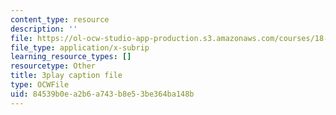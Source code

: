 ```yaml
---
content_type: resource
description: ''
file: https://ol-ocw-studio-app-production.s3.amazonaws.com/courses/18-01sc-single-variable-calculus-fall-2010/84539b0ea2b6a743b8e53be364ba148b_-MI0b4h3rS0.srt
file_type: application/x-subrip
learning_resource_types: []
resourcetype: Other
title: 3play caption file
type: OCWFile
uid: 84539b0e-a2b6-a743-b8e5-3be364ba148b
---
```

